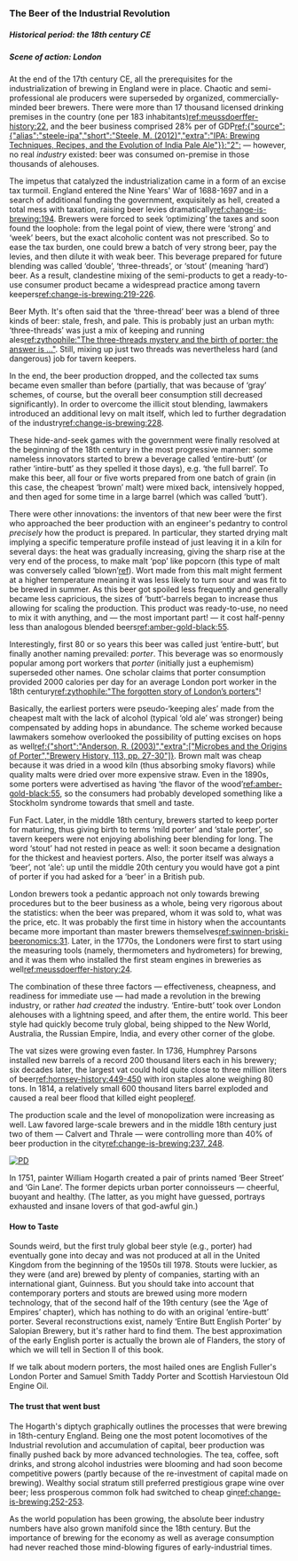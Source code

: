 ### The Beer of the Industrial Revolution
##### Historical period: the 18th century CE
##### Scene of action: London

At the end of the 17th century CE, all the prerequisites for the industrialization of brewing in England were in place. Chaotic and semi-professional ale producers were superseded by organized, commercially-minded beer brewers. There were more than 17 thousand licensed drinking premises in the country (one per 183 inhabitants)[ref:meussdoerffer-history:22](), and the beer business comprised 28% per of GDP[ref:{"source":{"alias":"steele-ipa","short":"Steele, M. (2012)","extra":"IPA: Brewing Techniques, Recipes, and the Evolution of India Pale Ale"}}:"2":]() — however, no real *industry* existed: beer was consumed on-premise in those thousands of alehouses.

The impetus that catalyzed the industrialization came in a form of an excise tax turmoil. England entered the Nine Years' War of 1688-1697 and in a search of additional funding the government, exquisitely as hell, created a total mess with taxation, raising beer levies dramatically[ref:change-is-brewing:194](). Brewers were forced to seek ‘optimizing’ the taxes and soon found the loophole: from the legal point of view, there were ‘strong’ and ‘week’ beers, but the exact alcoholic content was not prescribed. So to ease the tax burden, one could brew a batch of very strong beer, pay the levies, and then dilute it with weak beer. This beverage prepared for future blending was called ‘double’, ‘three-threads’, or ‘stout’ (meaning ‘hard’) beer. As a result, clandestine mixing of the semi-products to get a ready-to-use consumer product became a widespread practice among tavern keepers[ref:change-is-brewing:219-226]().

Beer Myth. It's often said that the ‘three-thread’ beer was a blend of three kinds of beer: stale, fresh, and pale. This is probably just an urban myth: ‘three-threads’ was just a mix of keeping and running ales[ref:zythophile:"The three-threads mystery and the birth of porter: the answer is …"](https://zythophile.co.uk/2015/06/05/the-three-threads-mystery-and-the-birth-of-porter-the-answer-is/). Still, mixing up just two threads was nevertheless hard (and dangerous) job for tavern keepers.

In the end, the beer production dropped, and the collected tax sums became even smaller than before (partially, that was because of ‘gray’ schemes, of course, but the overall beer consumption still decreased significantly). In order to overcome the illicit stout blending, lawmakers introduced an additional levy on malt itself, which led to further degradation of the industry[ref:change-is-brewing:228]().

These hide-and-seek games with the government were finally resolved at the beginning of the 18th century in the most progressive manner: some nameless innovators started to brew a beverage called ‘entire-butt’ (or rather ‘intire-butt’ as they spelled it those days), e.g. ‘the full barrel’. To make this beer, all four or five worts prepared from one batch of grain (in this case, the cheapest ‘brown’ malt) were mixed back, intensively hopped, and then aged for some time in a large barrel (which was called ‘butt’).

There were other innovations: the inventors of that new beer were the first who approached the beer production with an engineer's pedantry to control *precisely* how the product is prepared. In particular, they started drying malt implying a specific temperature profile instead of just leaving it in a kiln for several days: the heat was gradually increasing, giving the sharp rise at the very end of the process, to make malt ‘pop’ like popcorn (this type of malt was conversely called ‘blown’[ref](https://brewingbeerthehardway.wordpress.com/2017/12/27/blown-vs-brown-malt/)). Wort made from this malt might ferment at a higher temperature meaning it was less likely to turn sour and was fit to be brewed in summer. As this beer got spoiled less frequently and generally became less capricious, the sizes of ‘butt’-barrels began to increase thus allowing for scaling the production. This product was ready-to-use, no need to mix it with anything, and — the most important part! — it cost half-penny less than analogous blended beers[ref:amber-gold-black:55]().

Interestingly, first 80 or so years this beer was called just ‘entire-butt’, but finally another naming prevailed: *porter*. This beverage was so enormously popular among port workers that *porter* (initially just a euphemism) superseded other names. One scholar claims that porter consumption provided 2000 calories per day for an average London port worker in the 18th century[ref:zythophile:"The forgotten story of London’s porters"](http://zythophile.co.uk/2007/11/02/the-forgotten-story-of-londons-porters/)!

Basically, the earliest porters were pseudo-‘keeping ales’ made from the cheapest malt with the lack of alcohol (typical ‘old ale’ was stronger) being compensated by adding hops in abundance. The scheme worked because lawmakers somehow overlooked the possibility of putting excises on hops as well[ref:{"short":"Anderson, R. (2003)","extra":["Microbes and the Origins of Porter","Brewery History, 113, pp. 27-30"]}](http://www.breweryhistory.com/journal/archive/113/bh-113-027.html). Brown malt was cheap because it was dried in a wood kiln (thus absorbing smoky flavors) while quality malts were dried over more expensive straw. Even in the 1890s, some porters were advertised as having ‘the flavor of the wood’[ref:amber-gold-black:55](), so the consumers had probably developed something like a Stockholm syndrome towards that smell and taste.

Fun Fact. Later, in the middle 18th century, brewers started to keep porter for maturing, thus giving birth to terms ‘mild porter’ and ‘stale porter’, so tavern keepers were not enjoying abolishing beer blending for long. The word ‘stout’ had not rested in peace as well: it soon became a designation for the thickest and heaviest porters. Also, the porter itself was always a ‘beer’, not ‘ale’: up until the middle 20th century you would have got a pint of porter if you had asked for a ‘beer’ in a British pub.

London brewers took a pedantic approach not only towards brewing procedures but to the beer business as a whole, being very rigorous about the statistics: when the beer was prepared, whom it was sold to, what was the price, etc. It was probably the first time in history when the accountants became more important than master brewers themselves[ref:swinnen-briski-beeronomics:31](). Later, in the 1770s, the Londoners were first to start using the measuring tools (namely, thermometers and hydrometers) for brewing, and it was them who installed the first steam engines in breweries as well[ref:meussdoerffer-history:24]().

The combination of these three factors — effectiveness, cheapness, and readiness for immediate use — had made a revolution in the brewing industry, or rather *had created* the industry. ‘Entire-butt’ took over London alehouses with a lightning speed, and after them, the entire world. This beer style had quickly become truly global, being shipped to the New World, Australia, the Russian Empire, India, and every other corner of the globe. 

The vat sizes were growing even faster. In 1736, Humphrey Parsons installed new barrels of a record 200 thousand liters each in his brewery; six decades later, the largest vat could hold quite close to three million liters of beer[ref:hornsey-history:449-450]() with iron staples alone weighing 80 tons. In 1814, a relatively small 600 thousand liters barrel exploded and caused a real beer flood that killed eight people[ref](https://en.wikipedia.org/wiki/London_Beer_Flood).

The production scale and the level of monopolization were increasing as well. Law favored large-scale brewers and in the middle 18th century just two of them — Calvert and Thrale — were controlling more than 40% of beer production in the city[ref:change-is-brewing:237, 248]().

[![PD](/img/beer-street.jpg "William Hogarth, ‘Beer Street and Gin Lane’, 1751")]()

In 1751, painter William Hogarth created a pair of prints named ‘Beer Street’ and ‘Gin Lane’. The former depicts urban porter connoisseurs — cheerful, buoyant and healthy. (The latter, as you might have guessed, portrays exhausted and insane lovers of that god-awful gin.)

#### How to Taste

Sounds weird, but the first truly global beer style (e.g., porter) had eventually gone into decay and was not produced at all in the United Kingdom from the beginning of the 1950s till 1978. Stouts were luckier, as they were (and are) brewed by plenty of companies, starting with an international giant, Guinness. But you should take into account that contemporary porters and stouts are brewed using more modern technology, that of the second half of the 19th century (see the ‘Age of Empires’ chapter), which has nothing to do with an original ‘entire-butt’ porter. Several reconstructions exist, namely ‘Entire Butt English Porter’ by Salopian Brewery, but it's rather hard to find them. The best approximation of the early English porter is actually the brown ale of Flanders, the story of which we will tell in Section II of this book.

If we talk about modern porters, the most hailed ones are English Fuller's London Porter and Samuel Smith Taddy Porter and Scottish Harviestoun Old Engine Oil.

#### The trust that went bust

The Hogarth's diptych graphically outlines the processes that were brewing in 18th-century England. Being one the most potent locomotives of the Industrial revolution and accumulation of capital, beer production was finally pushed back by more advanced technologies. The tea, coffee, soft drinks, and strong alcohol industries were blooming and had soon become competitive powers (partly because of the re-investment of capital made on brewing). Wealthy social stratum still preferred prestigious grape wine over beer; less prosperous common folk had switched to cheap gin[ref:change-is-brewing:252-253]().

As the world population has been growing, the absolute beer industry numbers have also grown manifold since the 18th century. But the importance of brewing for the economy as well as average consumption had never reached those mind-blowing figures of early-industrial times.